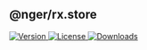## @nger/rx.store

<p>
    <a href="https://www.npmjs.com/package/@nger/rx.store">
        <img src="https://img.shields.io/npm/v/@nger/rx.store.svg" alt="Version">
    </a>
    <a href="https://www.npmjs.com/package/@nger/rx.store">
        <img src="https://img.shields.io/npm/l/@nger/rx.store.svg" alt="License">
    </a>
    <a href="https://npmcharts.com/compare/@nger/rx.store?minimal=true">
        <img src="https://img.shields.io/npm/dm/@nger/rx.store.svg" alt="Downloads">
    </a>
</p>